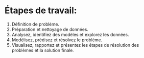 # Étapes de travail:
1) Définition de problème.
2) Préparation et nettoyage de données.
3) Analysez, identifiez des modèles et explorez les données.
4) Modélisez, prédisez et résolvez le problème.
5) Visualisez, rapportez et présentez les étapes de résolution des problèmes et la solution finale.

